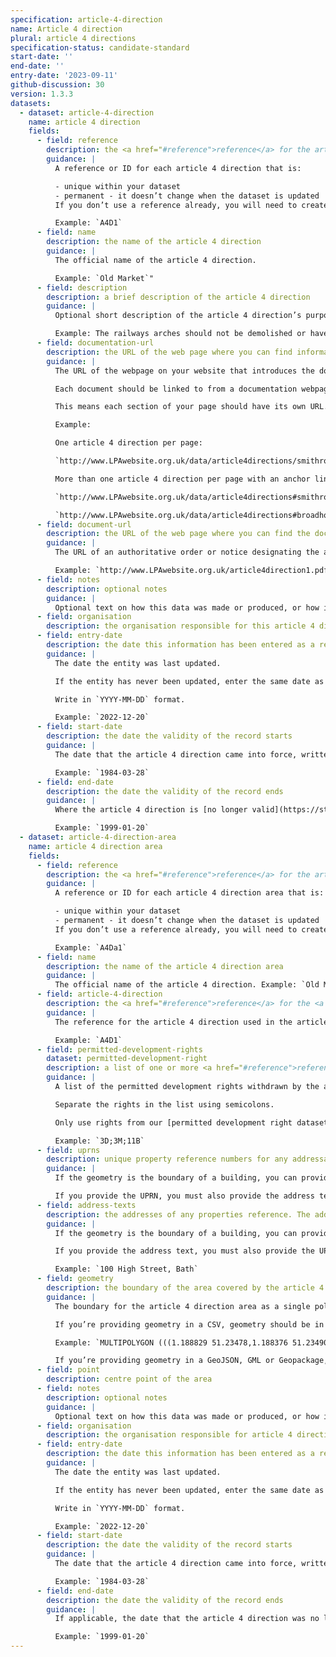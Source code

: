 ```yaml
---
specification: article-4-direction
name: Article 4 direction
plural: article 4 directions
specification-status: candidate-standard
start-date: ''
end-date: ''
entry-date: '2023-09-11'
github-discussion: 30
version: 1.3.3
datasets:
  - dataset: article-4-direction
    name: article 4 direction
    fields:
      - field: reference
        description: the <a href="#reference">reference</a> for the article 4 direction
        guidance: |
          A reference or ID for each article 4 direction that is:

          - unique within your dataset
          - permanent - it doesn’t change when the dataset is updated
          If you don’t use a reference already, you will need to create one. This can be a short set of letters or numbers.

          Example: `A4D1`
      - field: name
        description: the name of the article 4 direction
        guidance: |
          The official name of the article 4 direction.

          Example: `Old Market`"
      - field: description
        description: a brief description of the article 4 direction
        guidance: |
          Optional short description of the article 4 direction’s purpose.

          Example: The railways arches should not be demolished or have their use changed from commercial to residential.
      - field: documentation-url
        description: the URL of the web page where you can find information about the article 4 direction
        guidance: |
          The URL of the webpage on your website that introduces the document.

          Each document should be linked to from a documentation webpage that includes a short description of the data and the document you’re linking to. Each article 4 direction should have a unique URL. This means you can create a separate page for each one, or you could list several on one page. If you do that, there must be a separate anchor link (fragment identifier) for each one.

          This means each section of your page should have its own URL. Most publishing systems will allow you to use a hashtag to create the identifiers for each article 4 direction you list - as in the examples shown.

          Example:

          One article 4 direction per page:

          `http://www.LPAwebsite.org.uk/data/article4directions/smithroad`

          More than one article 4 direction per page with an anchor link for each one:

          `http://www.LPAwebsite.org.uk/data/article4directions#smithroad`

          `http://www.LPAwebsite.org.uk/data/article4directions#broadhousepark`
      - field: document-url
        description: the URL of the web page where you can find the document for the article 4 direction
        guidance: |
          The URL of an authoritative order or notice designating the article 4 direction.

          Example: `http://www.LPAwebsite.org.uk/article4direction1.pdf`
      - field: notes
        description: optional notes
        guidance: |
          Optional text on how this data was made or produced, or how it can be interpreted.
      - field: organisation
        description: the organisation responsible for this article 4 direction
      - field: entry-date
        description: the date this information has been entered as a record
        guidance: |
          The date the entity was last updated.

          If the entity has never been updated, enter the same date as start-date.

          Write in `YYYY-MM-DD` format.

          Example: `2022-12-20`
      - field: start-date
        description: the date the validity of the record starts
        guidance: |
          The date that the article 4 direction came into force, written in `YYYY-MM-DD` format.

          Example: `1984-03-28`
      - field: end-date
        description: the date the validity of the record ends
        guidance: |
          Where the article 4 direction is [no longer valid](https://standards.planning-data.dev/principles/#we-shouldn%E2%80%99t-delete-entries-in-a-register), this should be the date that it was no longer in effect, written in `YYYY-MM-DD` format. If this does not apply, leave the cell blank.

          Example: `1999-01-20`
  - dataset: article-4-direction-area
    name: article 4 direction area
    fields:
      - field: reference
        description: the <a href="#reference">reference</a> for the article 4 direction area
        guidance: |
          A reference or ID for each article 4 direction area that is:

          - unique within your dataset
          - permanent - it doesn’t change when the dataset is updated
          If you don’t use a reference already, you will need to create one. This can be a short set of letters or numbers.

          Example: `A4Da1`
      - field: name
        description: the name of the article 4 direction area
        guidance: |
          The official name of the article 4 direction. Example: `Old Market`
      - field: article-4-direction
        description: the <a href="#reference">reference</a> for the <a href="article-4-direction-dataset">article 4 direction</a> entry
        guidance: |
          The reference for the article 4 direction used in the article 4 direction dataset.

          Example: `A4D1`
      - field: permitted-development-rights
        dataset: permitted-development-right
        description: a list of one or more <a href="#reference">reference</a> values for <a href="article-4-direction-rule-dataset">permitted development right</a> entries, separated by a semi-colon ';'.
        guidance: |
          A list of the permitted development rights withdrawn by the article 4 direction.

          Separate the rights in the list using semicolons.

          Only use rights from our [permitted development right dataset](https://www.planning.data.gov.uk/dataset/permitted-development-right). If the area withdraws a permitted development right that is not in our dataset, email digitalland@communities.gov.uk.

          Example: `3D;3M;11B`
      - field: uprns
        description: unique property reference numbers for any addressable properties, separated by `;`
        guidance: |
          If the geometry is the boundary of a building, you can provide the Unique Property Reference Number (UPRN). Find the UPRN on GeoPlace.

          If you provide the UPRN, you must also provide the address text.
      - field: address-texts
        description: the addresses of any properties reference. The addresses should be written as address-text (a single line separated by commas). To write multiple addresses end each address with `;`
        guidance: |
          If the geometry is the boundary of a building, you can provide the address of the article 4 direction, written as text.

          If you provide the address text, you must also provide the UPRN.

          Example: `100 High Street, Bath`
      - field: geometry
        description: the boundary of the area covered by the article 4 direction in WKT format
        guidance: |
          The boundary for the article 4 direction area as a single polygon or multipolygon value. All points in the polygon must be in the WGS84 coordinate reference system.

          If you’re providing geometry in a CSV, geometry should be in well-known text (WKT).

          Example: `MULTIPOLYGON (((1.188829 51.23478,1.188376 51.234909,1.188381 51.234917,1.187912 51.235022...`

          If you’re providing geometry in a GeoJSON, GML or Geopackage, use the associated geometry format.
      - field: point
        description: centre point of the area
      - field: notes
        description: optional notes
        guidance: |
          Optional text on how this data was made or produced, or how it can be interpreted.
      - field: organisation
        description: the organisation responsible for article 4 direction area
      - field: entry-date
        description: the date this information has been entered as a record
        guidance: |
          The date the entity was last updated.

          If the entity has never been updated, enter the same date as start-date.

          Write in `YYYY-MM-DD` format.

          Example: `2022-12-20`
      - field: start-date
        description: the date the validity of the record starts
        guidance: |
          The date that the article 4 direction came into force, written in YYYY-MM-DD format.

          Example: `1984-03-28`
      - field: end-date
        description: the date the validity of the record ends
        guidance: |
          If applicable, the date that the article 4 direction was no longer in effect, written in `YYYY-MM-DD` format. If this does not apply, leave the cell blank.

          Example: `1999-01-20`
---
```

